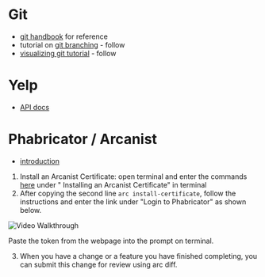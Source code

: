 # Git

* [git handbook](https://guides.github.com/introduction/git-handbook/) for reference
* tutorial on [git branching](https://learngitbranching.js.org/) - follow
* [visualizing git tutorial](http://git-school.github.io/visualizing-git/) - follow 

# Yelp

* [API docs](https://www.yelp.com/developers/documentation/v3) 

# Phabricator / Arcanist 

* [introduction](https://our.intern.facebook.com/intern/wiki/Arcanist/)
1. Install an Arcanist Certificate: open terminal and enter the commands [here](https://our.intern.facebook.com/intern/wiki/Arcanist/#installing-an-arcanist-c) under " Installing an Arcanist Certificate" in terminal 
2. After copying the second line ```arc install-certificate```, follow the instructions and enter the link under "Login to Phabricator" as shown below.
<img src='https://imgur.com/a/BCcFByq' alt='Video Walkthrough' />

Paste the token from the webpage into the prompt on terminal. 
  
3. When you have a change or a feature you have finished completing, you can submit this change for review using arc diff. 



